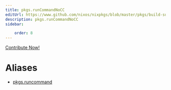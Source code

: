 ```yaml
---
title: pkgs.runCommandNoCC
editUrl: https://www.github.com/nixos/nixpkgs/blob/master/pkgs/build-support/trivial-builders/default.nix#L38C16
description: pkgs.runCommandNoCC
sidebar:

    order: 8
---
```


<a href="https://www.github.com/nixos/nixpkgs/blob/master/pkgs/build-support/trivial-builders/default.nix#L38C16">Contribute Now!</a>


# Aliases

- [pkgs.runcommand](/nix-doc-comments/reference/pkgs/pkgs-runcommand)


